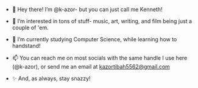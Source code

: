 - 👋 Hey there! I’m @k-azor- but you can just call me Kenneth!
- 👀 I’m interested in tons of stuff- music, art, writing, and film being just a couple of 'em.
- 🌱 I’m currently studying Computer Science, while learning how to handstand!

- 📫 You can reach me on most socials with the same handle I use here (@k-azor), or send me an email at kazortibah5562@gmail.com 

- ✨ And, as always, stay snazzy! 

<!---
k-azor/k-azor is a ✨ special ✨ repository because its `README.md` (this file) appears on your GitHub profile.
You can click the Preview link to take a look at your changes.
--->
